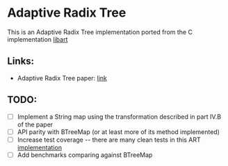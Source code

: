 # Adaptive Radix Tree

This is an Adaptive Radix Tree implementation ported from the C implementation [libart](https://github.com/armon/libart)

## Links:

 - Adaptive Radix Tree paper: [link](https://db.in.tum.de/~leis/papers/ART.pdf)

## TODO:
 - [ ] Implement a String map using the transformation described in part IV.B of the paper
 - [ ] API parity with BTreeMap (or at least more of its method implemented)
 - [ ] Increase test coverage -- there are many clean tests in this ART [implementation](https://github.com/rafaelkallis/adaptive-radix-tree/blob/master/test/art.cpp)
 - [ ] Add benchmarks comparing against BTreeMap
